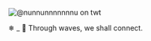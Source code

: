 ![@nunnunnnnnnnu on twt](https://github.com/Xingqiukisser/Xingqiukisser/assets/132155605/c75aaccb-65cb-4585-8016-4a0254848c6c) 

 ❄    _         🌊 Through waves, we shall connect. 
